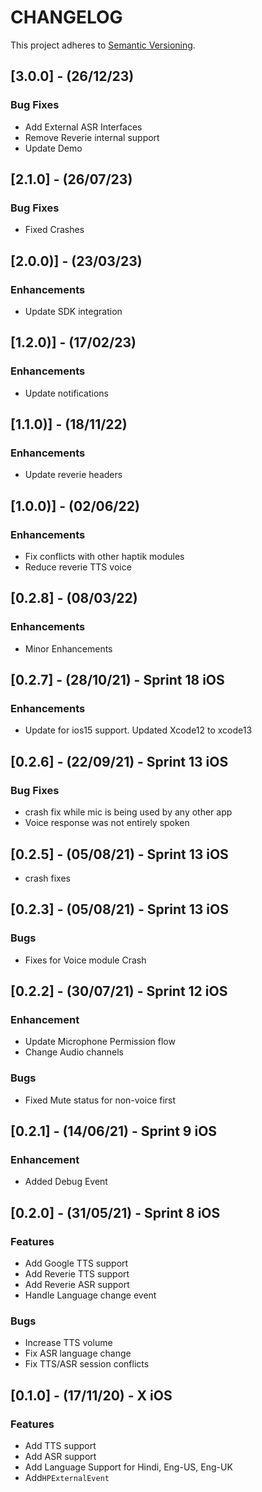 # CHANGELOG

This project adheres to [Semantic Versioning](http://semver.org/spec/v2.0.0.html).

## [3.0.0] - (26/12/23) 
### Bug Fixes
- Add External ASR Interfaces
- Remove Reverie internal support
- Update Demo

## [2.1.0] - (26/07/23) 
### Bug Fixes
- Fixed Crashes

## [2.0.0)] - (23/03/23) 
### Enhancements
- Update SDK integration

## [1.2.0)] - (17/02/23) 
### Enhancements
- Update notifications

## [1.1.0)] - (18/11/22) 
### Enhancements
- Update reverie headers

## [1.0.0)] - (02/06/22) 
### Enhancements
- Fix conflicts with other haptik modules
- Reduce reverie TTS voice 

## [0.2.8] - (08/03/22)

### Enhancements
- Minor Enhancements

## [0.2.7] - (28/10/21) - Sprint 18 iOS

### Enhancements
- Update for ios15 support. Updated Xcode12 to xcode13

## [0.2.6] - (22/09/21) - Sprint 13 iOS

### Bug Fixes
- crash fix while mic is being used by any other app
- Voice response was not entirely spoken

## [0.2.5] - (05/08/21) - Sprint 13 iOS
- crash fixes

## [0.2.3] - (05/08/21) - Sprint 13 iOS

### Bugs
- Fixes for Voice module Crash

## [0.2.2] - (30/07/21) - Sprint 12 iOS

### Enhancement
- Update Microphone Permission flow
- Change Audio channels

### Bugs
- Fixed Mute status for non-voice first

## [0.2.1] - (14/06/21) - Sprint 9 iOS

### Enhancement
- Added Debug Event

## [0.2.0] - (31/05/21) - Sprint 8 iOS

### Features
- Add Google TTS support
- Add Reverie TTS support
- Add Reverie ASR support
- Handle Language change event

### Bugs
- Increase TTS volume
- Fix ASR language change
- Fix TTS/ASR session conflicts

## [0.1.0] - (17/11/20) - X iOS

### Features
- Add TTS support
- Add ASR support
- Add Language Support for Hindi, Eng-US, Eng-UK
- Add`HPExternalEvent`
